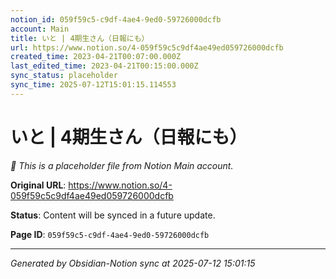 ```yaml
---
notion_id: 059f59c5-c9df-4ae4-9ed0-59726000dcfb
account: Main
title: いと | 4期生さん（日報にも）
url: https://www.notion.so/4-059f59c5c9df4ae49ed059726000dcfb
created_time: 2023-04-21T00:07:00.000Z
last_edited_time: 2023-04-21T00:15:00.000Z
sync_status: placeholder
sync_time: 2025-07-12T15:01:15.114553
---
```


# いと | 4期生さん（日報にも）

*🔄 This is a placeholder file from Notion Main account.*

**Original URL**: https://www.notion.so/4-059f59c5c9df4ae49ed059726000dcfb

**Status**: Content will be synced in a future update.

**Page ID**: `059f59c5-c9df-4ae4-9ed0-59726000dcfb`

---

*Generated by Obsidian-Notion sync at 2025-07-12 15:01:15*
